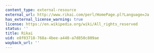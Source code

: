 ```yaml
---
content_type: external-resource
external_url: http://www.rikai.com/perl/HomePage.pl?Language=Ja
has_external_license_warning: true
license: https://en.wikipedia.org/wiki/All_rights_reserved
status: ''
title: Rikai
uid: e8f03718-768a-4bee-a440-a7d850c809ae
wayback_url: ''
---
```

